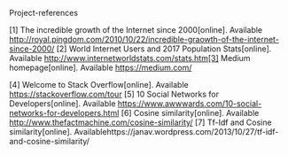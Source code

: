 Project-references

[1] The incredible growth of the Internet since 2000[online]. Available http://royal.pingdom.com/2010/10/22/incredible-graowth-of-the-internet-since-2000/
[2] World Internet Users and 2017 Population Stats[online]. Available http://www.internetworldstats.com/stats.htm[3] Medium homepage[online]. Available https://medium.com/

[4] Welcome to Stack Overflow[online]. Available https://stackoverflow.com/tour
[5] 10 Social Networks for Developers[online]. Available https://www.awwwards.com/10-social-networks-for-developers.html 
[6] Cosine similarity[online]. Available http://www.thefactmachine.com/cosine-similarity/
[7] Tf-Idf and Cosine similarity[online]. Availablehttps://janav.wordpress.com/2013/10/27/tf-idf-and-cosine-similarity/

